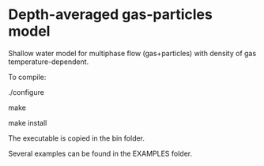 # Depth-averaged gas-particles model

Shallow water model for multiphase flow (gas+particles) with density of gas temperature-dependent. 

To compile:

./configure

make

make install


The executable is copied in the bin folder.

Several examples can be found in the EXAMPLES folder.


